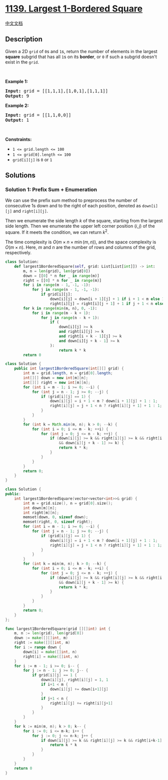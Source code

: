 # [1139. Largest 1-Bordered Square](https://leetcode.com/problems/largest-1-bordered-square)

[中文文档](/solution/1100-1199/1139.Largest%201-Bordered%20Square/README.md)

## Description

<p>Given a 2D <code>grid</code> of <code>0</code>s and <code>1</code>s, return the number of elements in&nbsp;the largest <strong>square</strong>&nbsp;subgrid that has all <code>1</code>s on its <strong>border</strong>, or <code>0</code> if such a subgrid&nbsp;doesn&#39;t exist in the <code>grid</code>.</p>

<p>&nbsp;</p>
<p><strong class="example">Example 1:</strong></p>

<pre>
<strong>Input:</strong> grid = [[1,1,1],[1,0,1],[1,1,1]]
<strong>Output:</strong> 9
</pre>

<p><strong class="example">Example 2:</strong></p>

<pre>
<strong>Input:</strong> grid = [[1,1,0,0]]
<strong>Output:</strong> 1
</pre>

<p>&nbsp;</p>
<p><strong>Constraints:</strong></p>

<ul>
	<li><code>1 &lt;= grid.length &lt;= 100</code></li>
	<li><code>1 &lt;= grid[0].length &lt;= 100</code></li>
	<li><code>grid[i][j]</code> is <code>0</code> or <code>1</code></li>
</ul>

## Solutions

### Solution 1: Prefix Sum + Enumeration

We can use the prefix sum method to preprocess the number of consecutive 1s down and to the right of each position, denoted as `down[i][j]` and `right[i][j]`.

Then we enumerate the side length $k$ of the square, starting from the largest side length. Then we enumerate the upper left corner position $(i, j)$ of the square. If it meets the condition, we can return $k^2$.

The time complexity is $O(m \times n \times \min(m, n))$, and the space complexity is $O(m \times n)$. Here, $m$ and $n$ are the number of rows and columns of the grid, respectively.

<!-- tabs:start -->

```python
class Solution:
    def largest1BorderedSquare(self, grid: List[List[int]]) -> int:
        m, n = len(grid), len(grid[0])
        down = [[0] * n for _ in range(m)]
        right = [[0] * n for _ in range(m)]
        for i in range(m - 1, -1, -1):
            for j in range(n - 1, -1, -1):
                if grid[i][j]:
                    down[i][j] = down[i + 1][j] + 1 if i + 1 < m else 1
                    right[i][j] = right[i][j + 1] + 1 if j + 1 < n else 1
        for k in range(min(m, n), 0, -1):
            for i in range(m - k + 1):
                for j in range(n - k + 1):
                    if (
                        down[i][j] >= k
                        and right[i][j] >= k
                        and right[i + k - 1][j] >= k
                        and down[i][j + k - 1] >= k
                    ):
                        return k * k
        return 0
```

```java
class Solution {
    public int largest1BorderedSquare(int[][] grid) {
        int m = grid.length, n = grid[0].length;
        int[][] down = new int[m][n];
        int[][] right = new int[m][n];
        for (int i = m - 1; i >= 0; --i) {
            for (int j = n - 1; j >= 0; --j) {
                if (grid[i][j] == 1) {
                    down[i][j] = i + 1 < m ? down[i + 1][j] + 1 : 1;
                    right[i][j] = j + 1 < n ? right[i][j + 1] + 1 : 1;
                }
            }
        }
        for (int k = Math.min(m, n); k > 0; --k) {
            for (int i = 0; i <= m - k; ++i) {
                for (int j = 0; j <= n - k; ++j) {
                    if (down[i][j] >= k && right[i][j] >= k && right[i + k - 1][j] >= k
                        && down[i][j + k - 1] >= k) {
                        return k * k;
                    }
                }
            }
        }
        return 0;
    }
}
```

```cpp
class Solution {
public:
    int largest1BorderedSquare(vector<vector<int>>& grid) {
        int m = grid.size(), n = grid[0].size();
        int down[m][n];
        int right[m][n];
        memset(down, 0, sizeof down);
        memset(right, 0, sizeof right);
        for (int i = m - 1; i >= 0; --i) {
            for (int j = n - 1; j >= 0; --j) {
                if (grid[i][j] == 1) {
                    down[i][j] = i + 1 < m ? down[i + 1][j] + 1 : 1;
                    right[i][j] = j + 1 < n ? right[i][j + 1] + 1 : 1;
                }
            }
        }
        for (int k = min(m, n); k > 0; --k) {
            for (int i = 0; i <= m - k; ++i) {
                for (int j = 0; j <= n - k; ++j) {
                    if (down[i][j] >= k && right[i][j] >= k && right[i + k - 1][j] >= k
                        && down[i][j + k - 1] >= k) {
                        return k * k;
                    }
                }
            }
        }
        return 0;
    }
};
```

```go
func largest1BorderedSquare(grid [][]int) int {
	m, n := len(grid), len(grid[0])
	down := make([][]int, m)
	right := make([][]int, m)
	for i := range down {
		down[i] = make([]int, n)
		right[i] = make([]int, n)
	}
	for i := m - 1; i >= 0; i-- {
		for j := n - 1; j >= 0; j-- {
			if grid[i][j] == 1 {
				down[i][j], right[i][j] = 1, 1
				if i+1 < m {
					down[i][j] += down[i+1][j]
				}
				if j+1 < n {
					right[i][j] += right[i][j+1]
				}
			}
		}
	}
	for k := min(m, n); k > 0; k-- {
		for i := 0; i <= m-k; i++ {
			for j := 0; j <= n-k; j++ {
				if down[i][j] >= k && right[i][j] >= k && right[i+k-1][j] >= k && down[i][j+k-1] >= k {
					return k * k
				}
			}
		}
	}
	return 0
}
```

<!-- tabs:end -->

<!-- end -->
